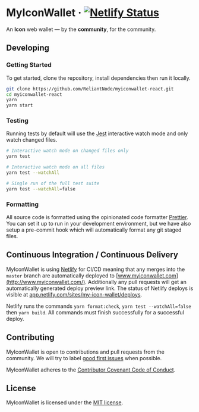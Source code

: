 # MyIconWallet · [![Netlify Status](https://api.netlify.com/api/v1/badges/807b7627-4bc5-48cd-bbbf-6908557bd8ed/deploy-status)](https://app.netlify.com/sites/my-icon-wallet/deploys)

An **Icon** web wallet — by the **community**, for the community.

## Developing

### Getting Started

To get started, clone the repository, install dependencies then run it locally.

```bash
git clone https://github.com/ReliantNode/myiconwallet-react.git
cd myiconwallet-react
yarn
yarn start
```

### Testing

Running tests by default will use the [Jest](https://jestjs.io/) interactive watch mode and only watch changed files.

```bash
# Interactive watch mode on changed files only
yarn test

# Interactive watch mode on all files
yarn test --watchAll

# Single run of the full test suite
yarn test --watchAll=false
```

### Formatting

All source code is formatted using the opinionated code formatter [Prettier](https://prettier.io/). You can set it up to run in your development environment, but we have also setup a pre-commit hook which will automatically format any git staged files.

## Continuous Integration / Continuous Delivery

MyIconWallet is using [Netlify](https://www.netlify.com/) for CI/CD meaning that any merges into the `master` branch are automatically deployed to [www.myiconwallet.com](http://www.myiconwallet.com/). Additionally any pull requests will get an automatically generated deploy preview link. The status of Netlify deploys is visible at [app.netlify.com/sites/my-icon-wallet/deploys](https://app.netlify.com/sites/my-icon-wallet/deploys).

Netlify runs the commands `yarn format:check`, `yarn test --watchAll=false` then `yarn build`. All commands must finish successfully for a successful deploy.

## Contributing

MyIconWallet is open to contributions and pull requests from the community. We will try to label [good first issues](https://github.com/ReliantNode/myiconwallet-react/labels/good%20first%20issue) when possible.

MyIconWallet adheres to the [Contributor Covenant Code of Conduct](./CODE_OF_CONDUCT.md).

## License

MyIconWallet is licensed under the [MIT license](./LICENSE.md).

